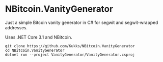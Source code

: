 # NBitcoin.VanityGenerator
Just a simple Bitcoin vanity generator in C# for segwit and segwit-wrapped addresses.

Uses .NET Core 3.1 and NBitcoin.
```
git clone https://github.com/Kukks/NBitcoin.VanityGenerator
cd NBitcoin.VanityGenerator
dotnet run --project VanityGenerator/VanityGenerator.csproj
```
